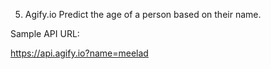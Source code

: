 5. Agify.io
Predict the age of a person based on their name.

Sample API URL:

https://api.agify.io?name=meelad
